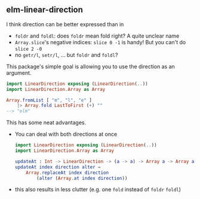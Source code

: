 ## elm-linear-direction


I think direction can be better expressed than in
- `foldr` and `foldl`: does `foldr` mean fold right? A quite unclear name
- `Array.slice`'s negative indices: `slice 0 -1` is handy! But you can't do `slice 2 -0`
- no `getr/l`, `setr/l`, ... but `foldr` and `foldl`?

This package's simple goal is allowing you to use the direction as an argument.

```elm
import LinearDirection exposing (LinearDirection(..))
import LinearDirection.Array as Array

Array.fromList [ "m", "l", "e" ]
    |> Array.fold LastToFirst (+) ""
--> "elm"
```

This has some neat advantages.

- You can deal with both directions at once
    ```elm
    import LinearDirection exposing (LinearDirection(..))
    import LinearDirection.Array as Array

    updateAt : Int -> LinearDirection -> (a -> a) -> Array a -> Array a
    updateAt index direction alter =
        Array.replaceAt index direction
            (alter (Array.at index direction))

    ```
- this also results in less clutter (e.g. one `fold` instead of `foldr` `foldl`)
